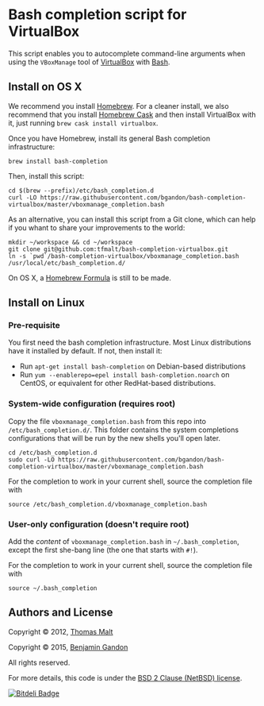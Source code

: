 Bash completion script for VirtualBox
=====================================

This script enables you to autocomplete command-line arguments when using
the `VBoxManage` tool of [VirtualBox](https://www.virtualbox.org/) with
[Bash](http://www.gnu.org/software/bash/).


Install on OS X
---------------

We recommend you install [Homebrew](http://brew.sh/). For a cleaner install,
we also recommend that you install [Homebrew Cask](http://caskroom.io/) and
then install VirtualBox with it, just running `brew cask install virtualbox`.

Once you have Homebrew, install its general Bash completion infrastructure:

	brew install bash-completion

Then, install this script:

	cd $(brew --prefix)/etc/bash_completion.d
	curl -LO https://raw.githubusercontent.com/bgandon/bash-completion-virtualbox/master/vboxmanage_completion.bash

As an alternative, you can install this script from a Git clone,
which can help if you whant to share your improvements to the
world:

	mkdir ~/workspace && cd ~/workspace
	git clone git@github.com:tfmalt/bash-completion-virtualbox.git
	ln -s `pwd`/bash-completion-virtualbox/vboxmanage_completion.bash /usr/local/etc/bash_completion.d/

On OS X, a [Homebrew Formula](https://github.com/Homebrew/homebrew/tree/master/share/doc/homebrew#contributing)
is still to be made.


Install on Linux
----------------

### Pre-requisite

You first need the bash completion infrastructure. Most Linux distributions
have it installed by default. If not, then install it:

* Run `apt-get install bash-completion` on Debian-based distributions
* Run `yum --enablerepo=epel install bash-completion.noarch` on CentOS, or
  equivalent for other RedHat-based distributions.


### System-wide configuration (requires root)

Copy the file  `vboxmanage_completion.bash` from this repo into `/etc/bash_completion.d/`.
This folder contains the system completions configurations that will be run by
the new shells you'll open later.

	cd /etc/bash_completion.d
	sudo curl -LO https://raw.githubusercontent.com/bgandon/bash-completion-virtualbox/master/vboxmanage_completion.bash

For the completion to work in your current shell, source the completion file
with

	source /etc/bash_completion.d/vboxmanage_completion.bash


### User-only configuration (doesn't require root)

Add the *content* of `vboxmanage_completion.bash` in `~/.bash_completion`,
except the first she-bang line (the one that starts with `#!`).

For the completion to work in your current shell, source the completion file
with

	source ~/.bash_completion


Authors and License
-------------------

Copyright © 2012, [Thomas Malt](https://github.com/tfmalt)

Copyright © 2015, [Benjamin Gandon](https://github.com/bgandon)

All rights reserved.

For more details, this code is under the [BSD 2 Clause (NetBSD) license](LICENSE.txt).


[![Bitdeli Badge](https://d2weczhvl823v0.cloudfront.net/bgandon/bash-completion-virtualbox/trend.png)](https://bitdeli.com/free "Bitdeli Badge")


